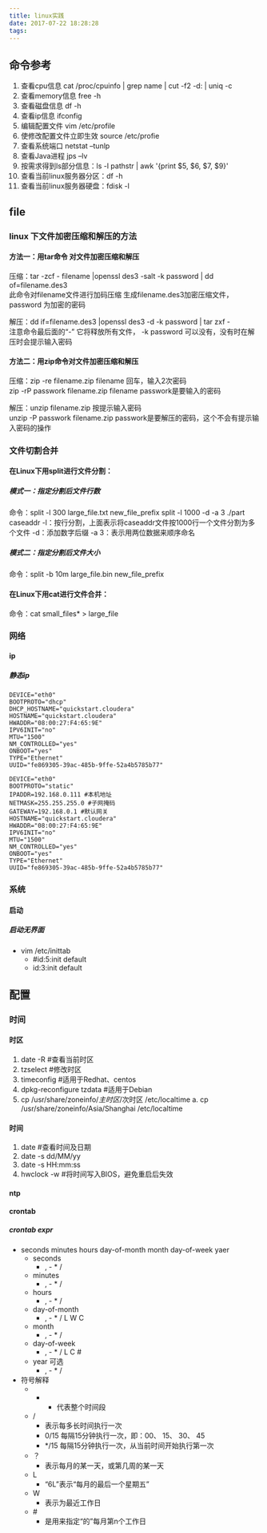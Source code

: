 ```yaml
---
title: linux实践
date: 2017-07-22 18:28:28
tags:
---
```


## 命令参考
1. 查看cpu信息	cat /proc/cpuinfo | grep name | cut -f2 -d: | uniq -c
2. 查看memory信息	free -h
3. 查看磁盘信息	df -h
4. 查看ip信息	ifconfig
5. 编辑配置文件	vim /etc/profile
6. 使修改配置文件立即生效	source /etc/profie
7. 查看系统端口	netstat –tunlp
8. 查看Java进程	jps –lv
9. 按需求得到ls部分信息：ls -l pathstr | awk '{print $5, $6, $7, $9}'
10. 查看当前linux服务器分区：df -h
11. 查看当前linux服务器硬盘：fdisk -l


## file
### linux 下文件加密压缩和解压的方法
#### 方法一：用tar命令 对文件加密压缩和解压
压缩：tar -zcf  - filename |openssl des3 -salt -k password | dd of=filename.des3  
此命令对filename文件进行加码压缩 生成filename.des3加密压缩文件， password 为加密的密码

解压：dd if=filename.des3 |openssl des3 -d -k password | tar zxf -  
注意命令最后面的“-”  它将释放所有文件， -k password 可以没有，没有时在解压时会提示输入密码

#### 方法二：用zip命令对文件加密压缩和解压
压缩：zip -re filename.zip filename 回车，输入2次密码  
zip -rP passwork filename.zip filename  passwork是要输入的密码  
 
解压：unzip filename.zip 按提示输入密码  
unzip -P passwork filename.zip passwork是要解压的密码，这个不会有提示输入密码的操作  

### 文件切割合并
#### 在Linux下用split进行文件分割：
##### 模式一：指定分割后文件行数
命令：split -l 300 large_file.txt new_file_prefix
    split -l 1000 -d -a 3 ./part caseaddr
    -l：按行分割，上面表示将caseaddr文件按1000行一个文件分割为多个文件
    -d：添加数字后缀
    -a 3：表示用两位数据来顺序命名
##### 模式二：指定分割后文件大小
命令：split -b 10m large_file.bin new_file_prefix

#### 在Linux下用cat进行文件合并：
命令：cat small_files* > large_file




### 网络

#### ip

##### 静态ip
``` shell
DEVICE="eth0"
BOOTPROTO="dhcp"
DHCP_HOSTNAME="quickstart.cloudera"
HOSTNAME="quickstart.cloudera"
HWADDR="08:00:27:F4:65:9E"
IPV6INIT="no"
MTU="1500"
NM_CONTROLLED="yes"
ONBOOT="yes"
TYPE="Ethernet"
UUID="fe869305-39ac-485b-9ffe-52a4b5785b77"

DEVICE="eth0"
BOOTPROTO="static"
IPADDR=192.168.0.111 #本机地址
NETMASK=255.255.255.0 #子网掩码
GATEWAY=192.168.0.1 #默认网关
HOSTNAME="quickstart.cloudera"
HWADDR="08:00:27:F4:65:9E"
IPV6INIT="no"
MTU="1500"
NM_CONTROLLED="yes"
ONBOOT="yes"
TYPE="Ethernet"
UUID="fe869305-39ac-485b-9ffe-52a4b5785b77"
```


### 系统

#### 启动

##### 启动无界面
- vim /etc/inittab
	+ \#id:5:init default
	+ id:3:init default


## 配置
### 时间
#### 时区
1. date -R #查看当前时区
2. tzselect	#修改时区
3. timeconfig	#适用于Redhat、centos
4. dpkg-reconfigure tzdata	#适用于Debian
5. cp /usr/share/zoneinfo/$主时区/$次时区 /etc/localtime
	a. cp /usr/share/zoneinfo/Asia/Shanghai /etc/localtime


#### 时间
1. date	#查看时间及日期
2. date -s dd/MM/yy
3. date -s HH:mm:ss
4. hwclock -w	#将时间写入BIOS，避免重启后失效


#### ntp


#### crontab
##### crontab expr
- seconds minutes hours day-of-month month day-of-week yaer
	+ seconds
		+ , - * /
	+ minutes
		+ , - * /
	+ hours
		+ , - * /
	+ day-of-month
		+ , - * / L W C
	+ month
		+ , - * /
	+ day-of-week
		+ , - * / L C #
	+ year 可选
		+ , - * /
- 符号解释
	+ *
		+ 代表整个时间段
	+ /
		+ 表示每多长时间执行一次
		+ 0/15 每隔15分钟执行一次，即：00、 15、 30、 45
		+ */15 每隔15分钟执行一次，从当前时间开始执行第一次
	+ ？
		+ 表示每月的某一天，或第几周的某一天
	+ L
		+ “6L”表示“每月的最后一个星期五”
	+ W
		+ 表示为最近工作日
	+ \#
		+ 是用来指定“的”每月第n个工作日